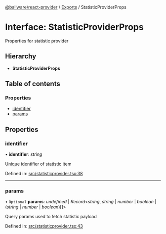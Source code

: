 [@ballware/react-provider](../README.md) / [Exports](../modules.md) / StatisticProviderProps

# Interface: StatisticProviderProps

Properties for statistic provider

## Hierarchy

* **StatisticProviderProps**

## Table of contents

### Properties

- [identifier](statisticproviderprops.md#identifier)
- [params](statisticproviderprops.md#params)

## Properties

### identifier

• **identifier**: *string*

Unique identifier of statistic item

Defined in: [src/statisticprovider.tsx:38](https://github.com/frankball/ballware-react-provider/blob/f1bd1f6/src/statisticprovider.tsx#L38)

___

### params

• `Optional` **params**: *undefined* \| *Record*<*string*, *string* \| *number* \| *boolean* \| (*string* \| *number* \| *boolean*)[]\>

Query params used to fetch statistic payload

Defined in: [src/statisticprovider.tsx:43](https://github.com/frankball/ballware-react-provider/blob/f1bd1f6/src/statisticprovider.tsx#L43)
